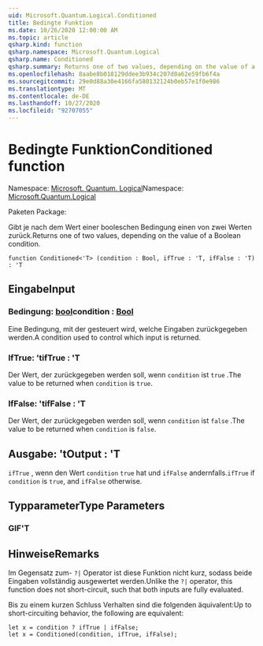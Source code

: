 ```yaml
---
uid: Microsoft.Quantum.Logical.Conditioned
title: Bedingte Funktion
ms.date: 10/26/2020 12:00:00 AM
ms.topic: article
qsharp.kind: function
qsharp.namespace: Microsoft.Quantum.Logical
qsharp.name: Conditioned
qsharp.summary: Returns one of two values, depending on the value of a Boolean condition.
ms.openlocfilehash: 8aabe8b018129ddee3b934c207d0a62e59fb6f4a
ms.sourcegitcommit: 29e0d88a30e4166fa580132124b0eb57e1f0e986
ms.translationtype: MT
ms.contentlocale: de-DE
ms.lasthandoff: 10/27/2020
ms.locfileid: "92707055"
---
```

# <a name="conditioned-function"></a><span data-ttu-id="c513d-102">Bedingte Funktion</span><span class="sxs-lookup"><span data-stu-id="c513d-102">Conditioned function</span></span>

<span data-ttu-id="c513d-103">Namespace: [Microsoft. Quantum. Logical](xref:Microsoft.Quantum.Logical)</span><span class="sxs-lookup"><span data-stu-id="c513d-103">Namespace: [Microsoft.Quantum.Logical](xref:Microsoft.Quantum.Logical)</span></span>

<span data-ttu-id="c513d-104">Paketen [](https://nuget.org/packages/)</span><span class="sxs-lookup"><span data-stu-id="c513d-104">Package: [](https://nuget.org/packages/)</span></span>


<span data-ttu-id="c513d-105">Gibt je nach dem Wert einer booleschen Bedingung einen von zwei Werten zurück.</span><span class="sxs-lookup"><span data-stu-id="c513d-105">Returns one of two values, depending on the value of a Boolean condition.</span></span>

```qsharp
function Conditioned<'T> (condition : Bool, ifTrue : 'T, ifFalse : 'T) : 'T
```


## <a name="input"></a><span data-ttu-id="c513d-106">Eingabe</span><span class="sxs-lookup"><span data-stu-id="c513d-106">Input</span></span>

### <a name="condition--bool"></a><span data-ttu-id="c513d-107">Bedingung: [bool](xref:microsoft.quantum.lang-ref.bool)</span><span class="sxs-lookup"><span data-stu-id="c513d-107">condition : [Bool](xref:microsoft.quantum.lang-ref.bool)</span></span>

<span data-ttu-id="c513d-108">Eine Bedingung, mit der gesteuert wird, welche Eingaben zurückgegeben werden.</span><span class="sxs-lookup"><span data-stu-id="c513d-108">A condition used to control which input is returned.</span></span>


### <a name="iftrue--t"></a><span data-ttu-id="c513d-109">IfTrue: 't</span><span class="sxs-lookup"><span data-stu-id="c513d-109">ifTrue : 'T</span></span>

<span data-ttu-id="c513d-110">Der Wert, der zurückgegeben werden soll, wenn `condition` ist `true` .</span><span class="sxs-lookup"><span data-stu-id="c513d-110">The value to be returned when `condition` is `true`.</span></span>


### <a name="iffalse--t"></a><span data-ttu-id="c513d-111">IfFalse: 't</span><span class="sxs-lookup"><span data-stu-id="c513d-111">ifFalse : 'T</span></span>

<span data-ttu-id="c513d-112">Der Wert, der zurückgegeben werden soll, wenn `condition` ist `false` .</span><span class="sxs-lookup"><span data-stu-id="c513d-112">The value to be returned when `condition` is `false`.</span></span>



## <a name="output--t"></a><span data-ttu-id="c513d-113">Ausgabe: 't</span><span class="sxs-lookup"><span data-stu-id="c513d-113">Output : 'T</span></span>

<span data-ttu-id="c513d-114">`ifTrue` , wenn den Wert `condition` `true` hat und `ifFalse` andernfalls.</span><span class="sxs-lookup"><span data-stu-id="c513d-114">`ifTrue` if `condition` is `true`, and `ifFalse` otherwise.</span></span>

## <a name="type-parameters"></a><span data-ttu-id="c513d-115">Typparameter</span><span class="sxs-lookup"><span data-stu-id="c513d-115">Type Parameters</span></span>

### <a name="t"></a><span data-ttu-id="c513d-116">GIF</span><span class="sxs-lookup"><span data-stu-id="c513d-116">'T</span></span>



## <a name="remarks"></a><span data-ttu-id="c513d-117">Hinweise</span><span class="sxs-lookup"><span data-stu-id="c513d-117">Remarks</span></span>

<span data-ttu-id="c513d-118">Im Gegensatz zum- `?|` Operator ist diese Funktion nicht kurz, sodass beide Eingaben vollständig ausgewertet werden.</span><span class="sxs-lookup"><span data-stu-id="c513d-118">Unlike the `?|` operator, this function does not short-circuit, such that both inputs are fully evaluated.</span></span>

<span data-ttu-id="c513d-119">Bis zu einem kurzen Schluss Verhalten sind die folgenden äquivalent:</span><span class="sxs-lookup"><span data-stu-id="c513d-119">Up to short-circuiting behavior, the following are equivalent:</span></span>

```Q#
let x = condition ? ifTrue | ifFalse;
let x = Conditioned(condition, ifTrue, ifFalse);
```